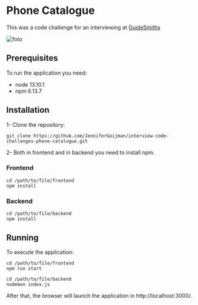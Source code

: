 # Phone Catalogue

This was a code challenge for an interviewing at [GuideSmiths](https://github.com/guidesmiths)

![foto](frontend/src/img/phone-catalogue.gif)

## Prerequisites

To run the application you need:
- node 13.10.1
- npm 6.13.7

## Installation

1- Clone the repository:

```
git clone https://github.com/JenniferGoijman/interview-code-challenges-phone-catalogue.git
```

2- Both in frontend and in backend you need to install npm.

### Frontend

```
cd /path/to/file/frontend
npm install
```

### Backend

```
cd /path/to/file/backend
npm install
```

## Running

To execute the application:

```
cd /path/to/file/frontend
npm run start
```

```
cd /path/to/file/backend
nodemon index.js
```

After that, the browser will launch the application in http://localhost:3000/.